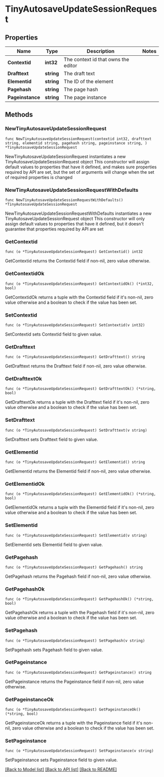 # TinyAutosaveUpdateSessionRequest

## Properties

Name | Type | Description | Notes
------------ | ------------- | ------------- | -------------
**Contextid** | **int32** | The context id that owns the editor | 
**Drafttext** | **string** | The draft text | 
**Elementid** | **string** | The ID of the element | 
**Pagehash** | **string** | The page hash | 
**Pageinstance** | **string** | The page instance | 

## Methods

### NewTinyAutosaveUpdateSessionRequest

`func NewTinyAutosaveUpdateSessionRequest(contextid int32, drafttext string, elementid string, pagehash string, pageinstance string, ) *TinyAutosaveUpdateSessionRequest`

NewTinyAutosaveUpdateSessionRequest instantiates a new TinyAutosaveUpdateSessionRequest object
This constructor will assign default values to properties that have it defined,
and makes sure properties required by API are set, but the set of arguments
will change when the set of required properties is changed

### NewTinyAutosaveUpdateSessionRequestWithDefaults

`func NewTinyAutosaveUpdateSessionRequestWithDefaults() *TinyAutosaveUpdateSessionRequest`

NewTinyAutosaveUpdateSessionRequestWithDefaults instantiates a new TinyAutosaveUpdateSessionRequest object
This constructor will only assign default values to properties that have it defined,
but it doesn't guarantee that properties required by API are set

### GetContextid

`func (o *TinyAutosaveUpdateSessionRequest) GetContextid() int32`

GetContextid returns the Contextid field if non-nil, zero value otherwise.

### GetContextidOk

`func (o *TinyAutosaveUpdateSessionRequest) GetContextidOk() (*int32, bool)`

GetContextidOk returns a tuple with the Contextid field if it's non-nil, zero value otherwise
and a boolean to check if the value has been set.

### SetContextid

`func (o *TinyAutosaveUpdateSessionRequest) SetContextid(v int32)`

SetContextid sets Contextid field to given value.


### GetDrafttext

`func (o *TinyAutosaveUpdateSessionRequest) GetDrafttext() string`

GetDrafttext returns the Drafttext field if non-nil, zero value otherwise.

### GetDrafttextOk

`func (o *TinyAutosaveUpdateSessionRequest) GetDrafttextOk() (*string, bool)`

GetDrafttextOk returns a tuple with the Drafttext field if it's non-nil, zero value otherwise
and a boolean to check if the value has been set.

### SetDrafttext

`func (o *TinyAutosaveUpdateSessionRequest) SetDrafttext(v string)`

SetDrafttext sets Drafttext field to given value.


### GetElementid

`func (o *TinyAutosaveUpdateSessionRequest) GetElementid() string`

GetElementid returns the Elementid field if non-nil, zero value otherwise.

### GetElementidOk

`func (o *TinyAutosaveUpdateSessionRequest) GetElementidOk() (*string, bool)`

GetElementidOk returns a tuple with the Elementid field if it's non-nil, zero value otherwise
and a boolean to check if the value has been set.

### SetElementid

`func (o *TinyAutosaveUpdateSessionRequest) SetElementid(v string)`

SetElementid sets Elementid field to given value.


### GetPagehash

`func (o *TinyAutosaveUpdateSessionRequest) GetPagehash() string`

GetPagehash returns the Pagehash field if non-nil, zero value otherwise.

### GetPagehashOk

`func (o *TinyAutosaveUpdateSessionRequest) GetPagehashOk() (*string, bool)`

GetPagehashOk returns a tuple with the Pagehash field if it's non-nil, zero value otherwise
and a boolean to check if the value has been set.

### SetPagehash

`func (o *TinyAutosaveUpdateSessionRequest) SetPagehash(v string)`

SetPagehash sets Pagehash field to given value.


### GetPageinstance

`func (o *TinyAutosaveUpdateSessionRequest) GetPageinstance() string`

GetPageinstance returns the Pageinstance field if non-nil, zero value otherwise.

### GetPageinstanceOk

`func (o *TinyAutosaveUpdateSessionRequest) GetPageinstanceOk() (*string, bool)`

GetPageinstanceOk returns a tuple with the Pageinstance field if it's non-nil, zero value otherwise
and a boolean to check if the value has been set.

### SetPageinstance

`func (o *TinyAutosaveUpdateSessionRequest) SetPageinstance(v string)`

SetPageinstance sets Pageinstance field to given value.



[[Back to Model list]](../README.md#documentation-for-models) [[Back to API list]](../README.md#documentation-for-api-endpoints) [[Back to README]](../README.md)


